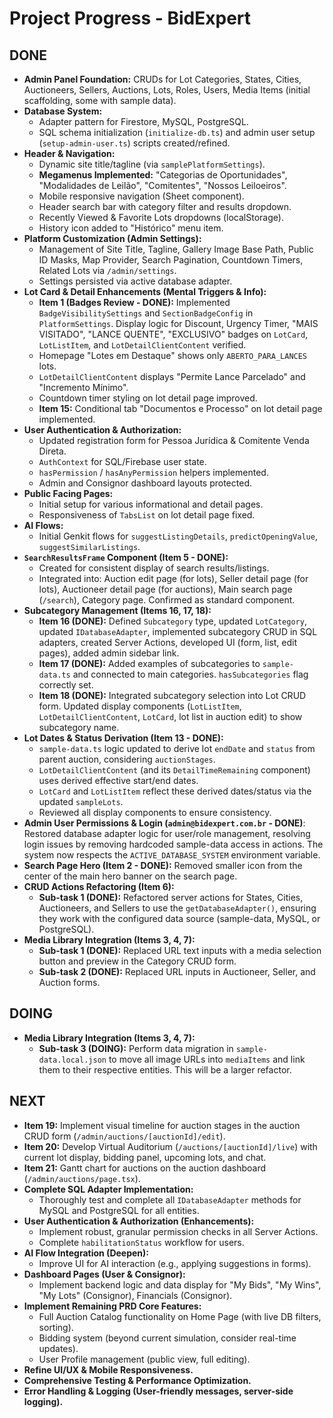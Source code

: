 # Project Progress - BidExpert

## DONE
- **Admin Panel Foundation:** CRUDs for Lot Categories, States, Cities, Auctioneers, Sellers, Auctions, Lots, Roles, Users, Media Items (initial scaffolding, some with sample data).
- **Database System:**
    - Adapter pattern for Firestore, MySQL, PostgreSQL.
    - SQL schema initialization (`initialize-db.ts`) and admin user setup (`setup-admin-user.ts`) scripts created/refined.
- **Header & Navigation:**
    - Dynamic site title/tagline (via `samplePlatformSettings`).
    - **Megamenus Implemented:** "Categorias de Oportunidades", "Modalidades de Leilão", "Comitentes", "Nossos Leiloeiros".
    - Mobile responsive navigation (Sheet component).
    - Header search bar with category filter and results dropdown.
    - Recently Viewed & Favorite Lots dropdowns (localStorage).
    - History icon added to "Histórico" menu item.
- **Platform Customization (Admin Settings):**
    - Management of Site Title, Tagline, Gallery Image Base Path, Public ID Masks, Map Provider, Search Pagination, Countdown Timers, Related Lots via `/admin/settings`.
    - Settings persisted via active database adapter.
- **Lot Card & Detail Enhancements (Mental Triggers & Info):**
    *   **Item 1 (Badges Review - DONE):** Implemented `BadgeVisibilitySettings` and `SectionBadgeConfig` in `PlatformSettings`. Display logic for Discount, Urgency Timer, "MAIS VISITADO", "LANCE QUENTE", "EXCLUSIVO" badges on `LotCard`, `LotListItem`, and `LotDetailClientContent` verified.
    *   Homepage "Lotes em Destaque" shows only `ABERTO_PARA_LANCES` lots.
    *   `LotDetailClientContent` displays "Permite Lance Parcelado" and "Incremento Mínimo".
    *   Countdown timer styling on lot detail page improved.
    *   **Item 15:** Conditional tab "Documentos e Processo" on lot detail page implemented.
- **User Authentication & Authorization:**
    - Updated registration form for Pessoa Jurídica & Comitente Venda Direta.
    - `AuthContext` for SQL/Firebase user state.
    - `hasPermission` / `hasAnyPermission` helpers implemented.
    - Admin and Consignor dashboard layouts protected.
- **Public Facing Pages:**
    *   Initial setup for various informational and detail pages.
    *   Responsiveness of `TabsList` on lot detail page fixed.
- **AI Flows:**
    *   Initial Genkit flows for `suggestListingDetails`, `predictOpeningValue`, `suggestSimilarListings`.
- **`SearchResultsFrame` Component (Item 5 - DONE):**
    *   Created for consistent display of search results/listings.
    *   Integrated into: Auction edit page (for lots), Seller detail page (for lots), Auctioneer detail page (for auctions), Main search page (`/search`), Category page. Confirmed as standard component.
- **Subcategory Management (Items 16, 17, 18):**
    *   **Item 16 (DONE):** Defined `Subcategory` type, updated `LotCategory`, updated `IDatabaseAdapter`, implemented subcategory CRUD in SQL adapters, created Server Actions, developed UI (form, list, edit pages), added admin sidebar link.
    *   **Item 17 (DONE):** Added examples of subcategories to `sample-data.ts` and connected to main categories. `hasSubcategories` flag correctly set.
    *   **Item 18 (DONE):** Integrated subcategory selection into Lot CRUD form. Updated display components (`LotListItem`, `LotDetailClientContent`, `LotCard`, lot list in auction edit) to show subcategory name.
- **Lot Dates & Status Derivation (Item 13 - DONE):**
    *   `sample-data.ts` logic updated to derive lot `endDate` and `status` from parent auction, considering `auctionStages`.
    *   `LotDetailClientContent` (and its `DetailTimeRemaining` component) uses derived effective start/end dates.
    *   `LotCard` and `LotListItem` reflect these derived dates/status via the updated `sampleLots`.
    *   Reviewed all display components to ensure consistency.
- **Admin User Permissions & Login (`admin@bidexpert.com.br` - DONE)**: Restored database adapter logic for user/role management, resolving login issues by removing hardcoded sample-data access in actions. The system now respects the `ACTIVE_DATABASE_SYSTEM` environment variable.
- **Search Page Hero (Item 2 - DONE):** Removed smaller icon from the center of the main hero banner on the search page.
- **CRUD Actions Refactoring (Item 6):**
  - **Sub-task 1 (DONE):** Refactored server actions for States, Cities, Auctioneers, and Sellers to use the `getDatabaseAdapter()`, ensuring they work with the configured data source (sample-data, MySQL, or PostgreSQL).
- **Media Library Integration (Items 3, 4, 7):**
  - **Sub-task 1 (DONE):** Replaced URL text inputs with a media selection button and preview in the Category CRUD form.
  - **Sub-task 2 (DONE):** Replaced URL inputs in Auctioneer, Seller, and Auction forms.

## DOING
- **Media Library Integration (Items 3, 4, 7):**
  - **Sub-task 3 (DOING):** Perform data migration in `sample-data.local.json` to move all image URLs into `mediaItems` and link them to their respective entities. This will be a larger refactor.

## NEXT
- **Item 19:** Implement visual timeline for auction stages in the auction CRUD form (`/admin/auctions/[auctionId]/edit`).
- **Item 20:** Develop Virtual Auditorium (`/auctions/[auctionId]/live`) with current lot display, bidding panel, upcoming lots, and chat.
- **Item 21:** Gantt chart for auctions on the auction dashboard (`/admin/auctions/page.tsx`).
- **Complete SQL Adapter Implementation:**
    *   Thoroughly test and complete all `IDatabaseAdapter` methods for MySQL and PostgreSQL for all entities.
- **User Authentication & Authorization (Enhancements):**
    *   Implement robust, granular permission checks in all Server Actions.
    *   Complete `habilitationStatus` workflow for users.
- **AI Flow Integration (Deepen):**
    *   Improve UI for AI interaction (e.g., applying suggestions in forms).
- **Dashboard Pages (User & Consignor):**
    *   Implement backend logic and data display for "My Bids", "My Wins", "My Lots" (Consignor), Financials (Consignor).
- **Implement Remaining PRD Core Features:**
    *   Full Auction Catalog functionality on Home Page (with live DB filters, sorting).
    *   Bidding system (beyond current simulation, consider real-time updates).
    *   User Profile management (public view, full editing).
- **Refine UI/UX & Mobile Responsiveness.**
- **Comprehensive Testing & Performance Optimization.**
- **Error Handling & Logging (User-friendly messages, server-side logging).**

  